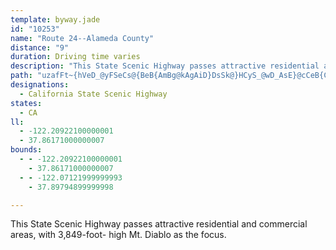 ```yaml
---
template: byway.jade
id: "10253"
name: "Route 24--Alameda County"
distance: "9"
duration: Driving time varies
description: "This State Scenic Highway passes attractive residential and commercial areas, with 3,849-foot- high Mt. Diablo as the focus."
path: "uzafFt~{hVeD_@yFSeCs@{BeB{AmBg@kAgAiD}DsSk@}HCyS_@wD_AsE}@cCeB{C}Sm[{KsOiFoGmFeFqC_Cq`@kXaZ{OkEeDuAuAiDeEmAeBcFwJgC{HuAkGeAaGs@oFy@gJ]eJE{DRoLXoHnCw[vCq`@n@gGJqDKcFiAgQCaEN_C|C_YHqDQsFy@wGmNo}@_B{LwD}`@cEif@{IqaAi@}NU__@e@ue@TuJhAqJNkBjGo]PuC?gBK_C]mCo@qCyBoDsAsAyA_Ae@S"
designations: 
  - California State Scenic Highway
states: 
  - CA
ll: 
  - -122.20922100000001
  - 37.86171000000007
bounds: 
  - - -122.20922100000001
    - 37.86171000000007
  - - -122.07121999999993
    - 37.89794899999998

---
```


This State Scenic Highway passes attractive residential and commercial areas, with 3,849-foot- high Mt. Diablo as the focus.